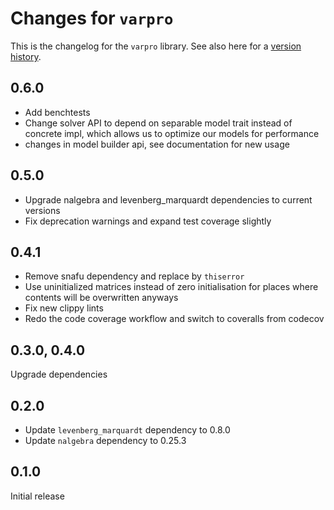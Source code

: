 # Changes for `varpro`

This is the changelog for the `varpro` library. See also here for a [version history](https://crates.io/crates/varpro/versions).

## 0.6.0
- Add benchtests
- Change solver API to depend on separable model trait instead of concrete impl,
which allows us to optimize our models for performance
- changes in model builder api, see documentation for new usage

## 0.5.0
- Upgrade nalgebra and levenberg_marquardt dependencies to current versions
- Fix deprecation warnings and expand test coverage slightly

## 0.4.1
- Remove snafu dependency and replace by `thiserror`
- Use uninitialized matrices instead of zero initialisation for places where contents will be overwritten anyways
- Fix new clippy lints
- Redo the code coverage workflow and switch to coveralls from codecov

## 0.3.0, 0.4.0
Upgrade dependencies


## 0.2.0

- Update `levenberg_marquardt` dependency to 0.8.0
- Update `nalgebra` dependency to 0.25.3

## 0.1.0
Initial release
